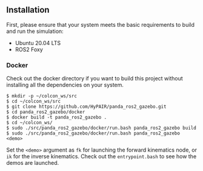 ## Installation

First, please ensure that your system meets the basic requirements to build and run the simulation:

- Ubuntu 20.04 LTS
- ROS2 Foxy

### Docker

Check out the docker directory if you want to build this project without installing all the dependencies on your system.

```
$ mkdir -p ~/colcon_ws/src
$ cd ~/colcon_ws/src
$ git clone https://github.com/HyPAIR/panda_ros2_gazebo.git
$ cd panda_ros2_gazebo/docker
$ docker build -t panda_ros2_gazebo .
$ cd ~/colcon_ws/
$ sudo ./src/panda_ros2_gazebo/docker/run.bash panda_ros2_gazebo build
$ sudo ./src/panda_ros2_gazebo/docker/run.bash panda_ros2_gazebo <demo>
```

Set the `<demo>` argument as `fk` for launching the forward kinematics node, or `ik` for the inverse kinematics. Check out the `entrypoint.bash` to see how the demos are launched. 

